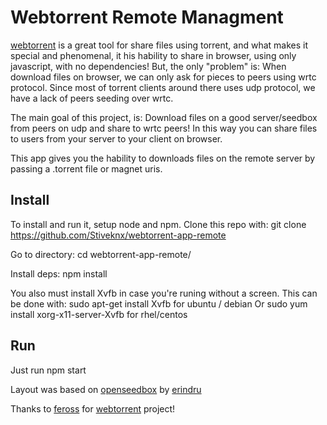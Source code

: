 # Webtorrent Remote Managment

[webtorrent](https://github.com/feross/webtorrent) is a great tool for share files using torrent, and what makes it special and phenomenal, it his hability to share in browser, using only javascript, with no dependencies!
But, the only "problem" is: When download files on browser, we can only ask for pieces to peers using wrtc protocol.
Since most of torrent clients around there uses udp protocol, we have a lack of peers seeding over wrtc.

The main goal of this project, is: Download files on a good server/seedbox from peers on udp and share to wrtc peers!
In this way you can share files to users from your server to your client on browser.

This app gives you the hability to downloads files on the remote server by passing a .torrent file or magnet uris.

## Install
To install and run it, setup node and npm.
Clone this repo with:
git clone https://github.com/Stiveknx/webtorrent-app-remote

Go to directory:
cd webtorrent-app-remote/

Install deps:
npm install

You also must install Xvfb in case you're runing without a screen.
This can be done with:
sudo apt-get install Xvfb for ubuntu / debian
Or 
sudo yum install xorg-x11-server-Xvfb for rhel/centos

## Run
Just run npm start

Layout was based on [openseedbox](https://github.com/erindru/openseedbox/) by [erindru](https://github.com/erindru)

Thanks to [feross](https://github.com/feross) for [webtorrent](https://github.com/feross/webtorrent) project!